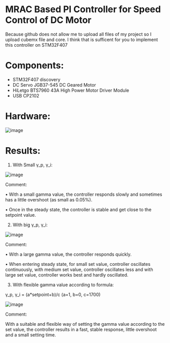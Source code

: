 # MRAC Based PI Controller for Speed Control of DC Motor

Because github does not allow me to upload all files of my project so I upload cubemx file and core. I think that is sufficent for you to implement this controller on STM32F407

# Components:
- STM32F407 discovery
- DC Servo JGB37-545 DC Geared Motor
- HiLetgo BTS7960 43A High Power Motor Driver Module
- USB CP2102

# Hardware:

![image](https://user-images.githubusercontent.com/69660620/116704851-12f49580-a9f6-11eb-9324-38dbbc69a14d.png)

# Results:

1. With Small γ_p, γ_i:

![image](https://user-images.githubusercontent.com/69660620/126261778-3b1e7e3d-9830-4d50-867f-3202b00db6be.png)

Comment: 

• With a small gamma value, the controller responds slowly and sometimes has a little overshoot (as small as 0.05%).

• Once in the steady state, the controller is stable and get close to the setpoint value.

2. With big γ_p, γ_i:

![image](https://user-images.githubusercontent.com/69660620/126261810-742c7aa2-fa0c-4386-ab4b-4fd768b08510.png)

Comment: 

• With a large gamma value, the controller responds quickly.

• When entering steady state, for small set value, controller oscillates continuously, with medium set value, controller oscillates less and with large set value, controller works best and hardly oscillated.

3. With flexible gamma value according to formula: 

γ_p, γ_i = (a*setpoint+b)/c (a=1, b=0, c=1700)

![image](https://user-images.githubusercontent.com/69660620/126262160-533fe810-9150-4bca-828e-a8136c0f63f6.png)

Comment:

With a suitable and flexible way of setting the gamma value according to the set value, the controller results in a fast, stable response, little overshoot and a small setting time.
